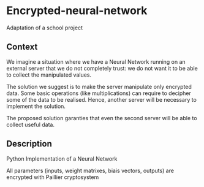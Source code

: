 # Encrypted-neural-network

Adaptation of a school project

## Context

We imagine a situation where we have a Neural Network running on an external server that we do not completely trust: we do not want it to be able to collect the manipulated values.

The solution we suggest is to make the server manipulate only encrypted data. Some basic operations (like multiplications) can require to decipher some of the data to be realised. Hence, another server will be necessary to implement the solution.

The proposed solution garanties that even the second server will be able to collect useful data.

## Description

Python Implementation of a Neural Network

All parameters (inputs, weight matrixes, biais vectors, outputs) are encrypted with Paillier cryptosystem
